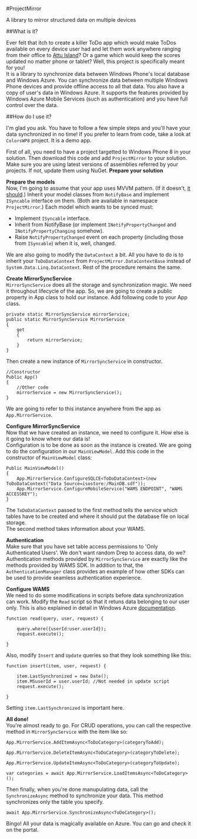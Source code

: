 #ProjectMirror

A library to mirror structured data on multiple devices

##What is it?

Ever felt that itch to create a killer ToDo app which would make ToDos available on every device user had and let them work anywhere ranging from their office to [Attu Island](http://en.wikipedia.org/wiki/Attu_Island)? Or a game which would keep the scores updated no matter phone or tablet? Well, this project is specifically meant for you!  
It is a library to synchronize data between Windows Phone's local database and Windows Azure. You can synchronize data between multiple Windows Phone devices and provide offline access to all that data. You also have a copy of user's data in Windows Azure. It supports the features provided by Windows Azure Mobile Services (such as authentication) and you have full control over the data.

##How do I use it?

I'm glad you ask. You have to follow a few simple steps and you'll have your data synchronized in no time!
If you prefer to learn from code, take a look at `ColorsWP8` project. It is a demo app.

First of all, you need to have a project targetted to Windows Phone 8 in your solution. Then download this code and add `ProjectMirror` to your solution. Make sure you are using latest versions of assemblies referred by your projects. If not, update them using NuGet.
**Prepare your solution**  

**Prepare the models**  
Now, I'm going to assume that your app uses MVVM pattern. (If it doesn't, [it should](http://stackoverflow.com/questions/1644453/why-mvvm-and-what-are-its-core-benefits).) Inherit your model classes from `NotifyBase` and implement `ISyncable` interface on them. (Both are available in namespace `ProjectMirror`.) Each model which wants to be synced must:
- Implement `ISyncable` interface.
- Inherit from NotifyBase (or implement `INotifyPropertyChanged` and `INotifyPropertyChanging` somehow).
- Raise `NotifyPropertyChanged` event on each property (including those from `ISyncable`) when it is, well, changed.  

We are also going to modify the `DataContext` a bit. All you have to do is to inherit your `ToDoDataContext` from `ProjectMirror.DataContextBase` instead of `System.Data.Linq.DataContext`. Rest of the procedure remains the same.

**Create MirrorSyncService**  
`MirrorSyncService` does all the storage and synchronization magic. We need it throughout lifecycle of the app. So, we are going to create a public property in App class to hold our instance. Add following code to your App class.

```
private static MirrorSyncService mirrorService;
public static MirrorSyncService MirrorService
{
    get
    {
	    return mirrorService;
    }
}
```

Then create a new instance of `MirrorSyncService` in constructor.

```
//Constructor
Public App()
{
	//Other code
	mirrorService = new MirrorSyncService();
}
```
We are going to refer to this instance anywhere from the app as `App.MirrorService`.

**Configure MirrorSyncService**  
Now that we have created an instance, we need to configure it. How else is it going to know where our data is!  
Configuration is to be done as soon as the instance is created. We are going to do the configuration in our `MainViewModel`. Add this code in the constructor of `MainViewModel` class:

```
Public MainViewModel()
{
	App.MirrorService.ConfigureSQLCE<ToDoDataContext>(new ToDoDataContext("Data Source=isostore:/MainDB.sdf"));
	App.MirrorService.ConfigureMobileService("WAMS ENDPOINT", "WAMS ACCESSKEY");
}
```

The `ToDoDataContext` passed to the first method tells the service which tables have to be created and where it should put the database file on local storage.  
The second method takes information about your WAMS.

**Authentication**  
Make sure that you have set table access permissions to 'Only Authenticated Users'. We don't want random Drep to access data, do we?  
Authentication methods provided by `MirrorSyncService` are exactly like the methods provided by WAMS SDK. In addition to that, the `AuthenticationManager` class provides an example of how other SDKs can be used to provide seamless authentication experience.

**Configure WAMS**  
We need to do some modifications in scripts before data synchronization can work. Modify the `Read` script so that it retuns data belonging to our user only. This is also explained in detail in Windows Azure [documentation](http://www.windowsazure.com/en-us/develop/mobile/tutorials/get-started-with-users-wp8/).

```
function read(query, user, request) {

    query.where({userId:user.userId});
    request.execute();

}
```

Also, modify `Insert` and `Update` queries so that they look something like this:

```
function insert(item, user, request) {

    item.LastSynchronized = new Date();
    item.MSuserId = user.userId; //Not needed in update script
    request.execute();

}
```
Setting `item.LastSynchronized` is important here.

**All done!**  
You're almost ready to go. For CRUD operations, you can call the respective method in `MirrorSyncService` with the item like so:

```
App.MirrorService.AddItemAsync<ToDoCategory>(categoryToAdd);

App.MirrorService.DeleteItemAsync<ToDoCategory>(categoryToDelete);

App.MirrorService.UpdateItemAsync<ToDoCategory>(categoryToUpdate);

var categories = await App.MirrorService.LoadItemsAsync<ToDoCategory>();
```

Then finally, when you're done manupulating data, call the `SynchronizeAsync` method to synchronize your data. This method synchronizes only the table you specify.

```
await App.MirrorService.SynchronizeAsync<ToDoCategory>();
```

Bingo! All your data is magically available on Azure. You can go and check it on the portal.